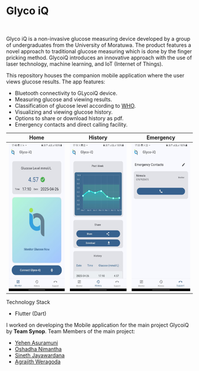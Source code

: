 # Glyco iQ
<img src="glycoiqapp/assets/icons/splash.png" alt="" height="200">

Glyco iQ is a non-invasive glucose measuring device developed by a group of undergraduates from the University of Moratuwa. The product features a novel approach to traditional glucose measuring which is done by the finger pricking method. GlycoiQ introduces an innovative approach with the use of laser technology, machine learning, and IoT (Internet of Things).

This repository houses the companion mobile application where the user views glucose results. The app features:

- Bluetooth connectivity to GLycoiQ device.
- Measuring glucose and viewing results.
- Classification of glucose level according to  [WHO](https://www.who.int/data/gho/indicator-metadata-registry/imr-details/2380).
- Visualizing and viewing glucose history.
- Options to share or download history as pdf.
- Emergency contacts and direct calling facility.


Home | History | Emergency
---|---|---
<img src="docs/home.jpeg" alt="" height="400">|<img src="docs/history.jpeg" alt="" height="400">|<img src="docs/emergency.jpeg" alt="" height="400">

Technology Stack
- Flutter (Dart)


I worked on developing the Mobile application for the main project GlycoiQ by **Team Synop**.
Team Members of the main project: 
- [Yehen Asuramuni](https://github.com/yhnx)
- [Oshadha Nimantha](https://github.com/Oshadha-Nimantha)
- [Sineth Jayawardana](https://github.com/SinethS)
- [Agrajith Weragoda]()

